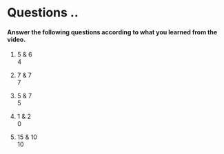 # Questions ..

#### Answer the following questions according to what you learned from the video.

1. 5 & 6  
   4

2. 7 & 7  
   7

3. 5 & 7  
   5

4. 1 & 2  
   0

5. 15 & 10  
   10
